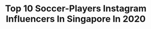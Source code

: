 ---
title: Top 10 Soccer-Players Instagram Influencers In Singapore In 2020
description: >-
  Find top soccer-players Instagram influencers in Singapore in 2020. Most popular hashtags: #staysafe #love #covid #blessings.
platform: Instagram
profiles:
  - username: "zhenxml"
    fullname: >-
      ZX
    location: "Singapore"
    followers: 687136
    engagement: 728
    commentsToLikes: 0.022360
    id: ck5cb13r0eipr0i11rq3daoes
    verified: true
    hashtags: "#weownthegame, #rogphone2, #asusrogid, #thechosengearforgamers"
  - username: "chaseetan"
    fullname: >-
      𝘾𝙝𝙖𝙨𝙚 𝙏𝙖𝙣 陈锦宏
    location: "Singapore"
    followers: 44696
    engagement: 253
    commentsToLikes: 0.029243
    id: ck5zvetqz43jw0i14dkdiin4q
    verified: true
    hashtags: "#stayhomewithjp, #plus10challenge, #tabata, #fitness"
  - username: "enmanuel2reyes"
    fullname: >-
      Enmanuel Reyes
    location: "Singapore"
    followers: 41953
    engagement: 786
    commentsToLikes: 0.013630
    id: ck5zkjd5ajl3w0i14jdowuh74
    verified: false
    hashtags: "#amei, #somuchfun, #byespots, #mindfulness"
  - username: "shaelofficial_"
    fullname: >-
      Shael
    location: "Singapore"
    followers: 86371
    engagement: 297
    commentsToLikes: 0.023877
    id: ck14h9xvh9a1q0i19o9vh7ami
    verified: false
    hashtags: "#terenaal, #indianmusicians, #couplegoals, #zindegi"
  - username: "darthdrone"
    fullname: >-
      🅳🅰🆁🆃🅷 🅳🆁🅾🅽🅴
    location: "Singapore"
    followers: 3941
    engagement: 1500
    commentsToLikes: 0.058876
    id: ck14htw0gc46t0i199m6ey5dl
    verified: false
    hashtags: "#birdwatching, #sealife, #luxuryhotel, #luxuryhomes"
  - username: "ridhwannabe"
    fullname: >-
      RIDHWAN AZMAN 仁 毅翔 🏠
    location: "Singapore"
    followers: 206102
    engagement: 388
    commentsToLikes: 0.008518
    id: ck1348mw6v9640i19upouay3u
    verified: true
    hashtags: "#eatbro, #lorfirstinsg, #ad, #stayhomewithtitan"
  - username: "applehong"
    fullname: >-
      Apple Hong 洪乙心
    location: "Singapore"
    followers: 54159
    engagement: 117
    commentsToLikes: 0.030998
    id: ck5qd6r84u34r0i11u9fsig2r
    verified: true
    hashtags: "#massivewine, #furryfriends, #2005, #avocado"
  - username: "iamsameksha"
    fullname: >-
      Sameksha
    location: "Singapore"
    followers: 188002
    engagement: 239
    commentsToLikes: 0.012773
    id: ck14h9xs899z80i19el5f7p9z
    verified: true
    hashtags: "#punjabisong, #romanticsong, #covid, #eidmubarak"
  - username: "michellechiaofficial"
    fullname: >-
      【仪日行】michelle chia
    location: "Singapore"
    followers: 60682
    engagement: 199
    commentsToLikes: 0.018483
    id: ck14ihx4cfhhc0i19upogt7c4
    verified: false
    hashtags: "#yoga, #bighair, #notastraw, #reservewarriorpose"
  - username: "naim_zakaria"
    fullname: >-
      anzac
    location: "Singapore"
    followers: 2220
    engagement: 1233
    commentsToLikes: 0.063268
    id: ck5hg73pf19is0i11dfbia129
    verified: false
    hashtags: "#goprojectph, #hikingbuddies, #mountainlife, #viralaccess"
---